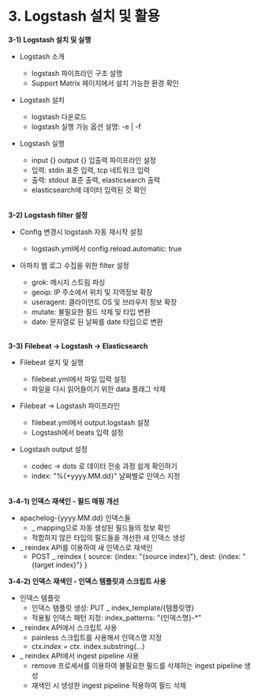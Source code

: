 # 3. Logstash 설치 및 활용

  
**3-1) Logstash 설치 및 실행**
- Logstash 소개
    - logstash 파이프라인 구조 설명
    - Support Matrix 페이지에서 설치 가능한 환경 확인
- Logstash 설치
    - logstash 다운로드
    - logstash 실행 가능 옵션 설명: -e | -f
- Logstash 실행
    - input {} output {} 입출력 파이프라인 설정
    - 입력: stdin 표준 입력, tcp 네트워크 입력
    - 출력: stdout 표준 출력, elasticsearch 출력
    - elasticsearch에 데이터 입력된 것 확인
    
    <br>
**3-2) Logstash filter 설정**
- Config 변경시 logstash 자동 재시작 설정
    - logstash.yml에서 config.reload.automatic: true
- 아파치 웹 로그 수집을 위한 filter 설정
    - grok: 메시지 스트림 파싱
    - geoip: IP 주소에서 위치 및 지역정보 확장
    - useragent: 클라이언트 OS 및 브라우저 정보 확장
    - mutate: 불필요한 필드 삭제 및 타입 변환
    - date: 문자열로 된 날짜를 date 타입으로 변환

    <br>
**3-3) Filebeat -> Logstash -> Elasticsearch**
- Filebeat 설치 및 실행
    - filebeat.yml에서 파일 입력 설정
    - 파일을 다시 읽어들이기 위한 data 플래그 삭제
- Filebeat -> Logstash 파이프라인
    - filebeat.yml에서 output.logstash 설정
    - Logstash에서 beats 입력 설정
- Logstash output 설정
    - codec -> dots 로 데이터 전송 과정 쉽게 확인하기
    - index: "%{+yyyy.MM.dd}" 날짜별로 인덱스 지정

    <br>
**3-4-1) 인덱스 재색인 - 필드 매핑 개선**
- apachelog-{yyyy.MM.dd} 인덱스들
    - _ mapping으로 자동 생성된 필드들의 정보 확인
    - 적합하지 않은 타입의 필드들을 개선한 새 인덱스 생성
- _ reindex API를 이용하여 새 인덱스로 재색인
    - POST _ reindex {
          source: {index: "{source index}"},
          dest: {index: "{target index}"}
      }
         <br> 
      
**3-4-2) 인덱스 재색인 - 인덱스 템플릿과 스크립트 사용**
- 인덱스 템플릿
    - 인덱스 템플릿 생성: PUT _ index_template/{템플릿명}
    - 적용될 인덱스 패턴 지정: index_patterns: "{인덱스명}-*"
- _ reindex API에서 스크립트 사용
    - painless 스크립트를 사용해서 인덱스명 지정
    - ctx._index = ctx._ index.substring(...)
- _ reindex API에서 ingest pipeline 사용
    - remove 프로세서를 이용하여 불필요한 필드를 삭제하는 ingest pipeline 생성
    - 재색인 시 생성한 ingest pipeline 적용하여 필드 삭제
    <br>
